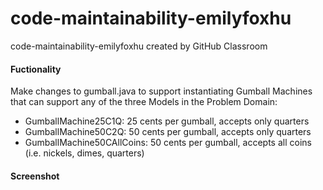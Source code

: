 # code-maintainability-emilyfoxhu
code-maintainability-emilyfoxhu created by GitHub Classroom

#### Fuctionality  
Make changes to gumball.java to support instantiating Gumball Machines that can support any of the three Models in the Problem Domain:  
- GumballMachine25C1Q: 25 cents per gumball, accepts only quarters  
- GumballMachine50C2Q: 50 cents per gumball, accepts only quarters  
- GumballMachine50CAllCoins: 50 cents per gumball, accepts all coins (i.e. nickels, dimes, quarters)  

#### Screenshot
